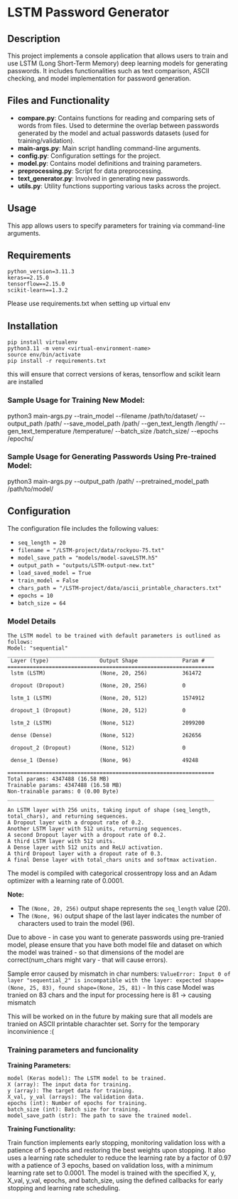 # LSTM Password Generator

## Description
This project implements a console application that allows users to train and use LSTM (Long Short-Term Memory) deep learning models for generating passwords. It includes functionalities such as text comparison, ASCII checking, and model implementation for password generation.

## Files and Functionality
- **compare.py**: Contains functions for reading and comparing sets of words from files. Used to determine the overlap between passwords generated by the model and actual passwords datasets (used for training/validation).
- **main-args.py**: Main script handling command-line arguments.
- **config.py**: Configuration settings for the project.
- **model.py**: Contains model definitions and training parameters.
- **preprocessing.py**: Script for data preprocessing.
- **text_generator.py**: Involved in generating new passwords.
- **utils.py**: Utility functions supporting various tasks across the project.

## Usage
This app allows users to specify parameters for training via command-line arguments.

## Requirements
```
python_version=3.11.3
keras==2.15.0 
tensorflow==2.15.0 
scikit-learn==1.3.2
```
Please use requirements.txt when setting up virtual env

## Installation
```
pip install virtualenv
python3.11 -m venv <virtual-environment-name>
source env/bin/activate
pip install -r requirements.txt
```
this will ensure that correct versions of keras, tensorflow and scikit learn are installed


### Sample Usage for Training New Model:
python3 main-args.py --train_model --filename /path/to/dataset/ --output_path /path/ --save_model_path /path/ --gen_text_length /length/ --gen_text_temperature /temperature/ --batch_size /batch_size/ --epochs /epochs/

### Sample Usage for Generating Passwords Using Pre-trained Model:
python3 main-args.py --output_path /path/ --pretrained_model_path /path/to/model/


## Configuration
The configuration file includes the following values:
- `seq_length = 20`
- `filename = "/LSTM-project/data/rockyou-75.txt"`
- `model_save_path = "models/model-saveLSTM.h5"`
- `output_path = "outputs/LSTM-output-new.txt"`
- `load_saved_model = True`
- `train_model = False`
- `chars_path = "/LSTM-project/data/ascii_printable_characters.txt"`
- `epochs = 10`
- `batch_size = 64`

### Model Details
    The LSTM model to be trained with default parameters is outlined as follows:
    Model: "sequential"
    _________________________________________________________________
     Layer (type)                Output Shape              Param #   
    =================================================================
     lstm (LSTM)                 (None, 20, 256)           361472    
                                                                     
     dropout (Dropout)           (None, 20, 256)           0         
                                                                     
     lstm_1 (LSTM)               (None, 20, 512)           1574912   
                                                                     
     dropout_1 (Dropout)         (None, 20, 512)           0         
                                                                     
     lstm_2 (LSTM)               (None, 512)               2099200   
                                                                     
     dense (Dense)               (None, 512)               262656    
                                                                     
     dropout_2 (Dropout)         (None, 512)               0         
                                                                     
     dense_1 (Dense)             (None, 96)                49248     
                                                                     
    =================================================================
    Total params: 4347488 (16.58 MB)
    Trainable params: 4347488 (16.58 MB)
    Non-trainable params: 0 (0.00 Byte)
    _________________________________________________________________

    An LSTM layer with 256 units, taking input of shape (seq_length, total_chars), and returning sequences.
    A Dropout layer with a dropout rate of 0.2.
    Another LSTM layer with 512 units, returning sequences.
    A second Dropout layer with a dropout rate of 0.2.
    A third LSTM layer with 512 units.
    A Dense layer with 512 units and ReLU activation.
    A third Dropout layer with a dropout rate of 0.3.
    A final Dense layer with total_chars units and softmax activation.

The model is compiled with categorical crossentropy loss and an Adam optimizer with a learning rate of 0.0001.

**Note:**
- The `(None, 20, 256)` output shape represents the `seq_length` value (20).
- The `(None, 96)` output shape of the last layer indicates the number of characters used to train the model (96).

Due to above - in case you want to generate passwords using pre-tranied model, please ensure that you have both model file and dataset on which the model was trained - so that dimensions of the model are correct(num_chars might vary - that will cause errors).

Sample error caused by mismatch in char numbers:
    `ValueError: Input 0 of layer "sequential_2" is incompatible with the layer: expected shape=(None, 25, 83), found shape=(None, 25, 81)` -  In this case Model was tranied on 83 chars and the input for processing here is 81 -> causing mismatch

This will be worked on in the future by making sure that all models are tranied on ASCII printable charachter set.
Sorry for the temporary inconvinience :(


### Training parameters and funcionality

**Training Parameters:**

    model (Keras model): The LSTM model to be trained.
    X (array): The input data for training.
    y (array): The target data for training.
    X_val, y_val (arrays): The validation data.
    epochs (int): Number of epochs for training.
    batch_size (int): Batch size for training.
    model_save_path (str): The path to save the trained model.

**Training Functionality:**

Train function implements early stopping, monitoring validation loss with a patience of 5 epochs and restoring the best weights upon stopping.
It also uses a learning rate scheduler to reduce the learning rate by a factor of 0.97 with a patience of 3 epochs, based on validation loss, with a minimum learning rate set to 0.0001.
The model is trained with the specified X, y, X_val, y_val, epochs, and batch_size, using the defined callbacks for early stopping and learning rate scheduling.

